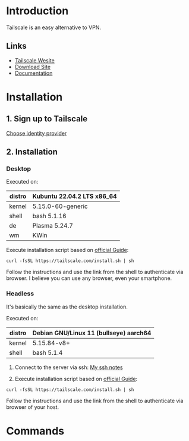 # Introduction

Tailscale is an easy alternative to VPN.

## Links

- [Tailscale Wesite](https://tailscale.com/)
- [Download Site](https://tailscale.com/download/)
- [Documentation](https://tailscale.com/kb/)

# Installation

## 1. Sign up to Tailscale

[Choose identity provider](https://login.tailscale.com/start)

## 2. Installation

### Desktop

Executed on:  

| distro | Kubuntu 22.04.2 LTS x86_64 |
| ------ | -------------------------- |
| kernel | 5.15.0-60-generic          |
| shell  | bash 5.1.16                |
| de     | Plasma 5.24.7              |
| wm     | KWin                       | 

Execute installation script based on [official Guide](https://tailscale.com/download/linux):

```shell
curl -fsSL https://tailscale.com/install.sh | sh
```

Follow the instructions and use the link from the shell to authenticate via browser. I believe you can use any browser, even your smartphone.

### Headless

It's basically the same as the desktop installation.

Executed on:     
  
| distro | Debian GNU/Linux 11 (bullseye) aarch64 |
| ------ | -------------------------------------- |
| kernel | 5.15.84-v8+                            | 
| shell  | bash 5.1.4                             |

1. Connect to the server via ssh: [My ssh notes](ssh_rdp_remote.md)

2. Execute installation script based on [official Guide](https://tailscale.com/download/linux):

```shell
curl -fsSL https://tailscale.com/install.sh | sh
```

Follow the instructions and use the link from the shell to authenticate via browser of your host.

# Commands

